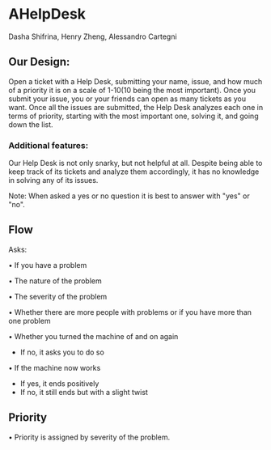 # AHelpDesk

Dasha Shifrina, Henry Zheng, Alessandro Cartegni

## Our Design:

Open a ticket with a Help Desk, submitting your name, issue, and how much of a priority it is on a scale of 1-10(10 being the most important). Once you submit your issue, you or your friends can open as many tickets as you want. Once all the issues are submitted, the Help Desk analyzes each one in terms of priority, starting with the most important one, solving it, and going down the list.

### Additional features: 
Our Help Desk is not only snarky, but not helpful at all. Despite being able to keep track of its tickets and analyze them accordingly, it has no knowledge in solving any of its issues.

Note: When asked a yes or no question it is best to answer with "yes" or "no".

## Flow
Asks:

 • If you have a problem 

 • The nature of the problem

 • The severity of the problem

 • Whether there are more people with problems or if you have more than one problem

 • Whether you turned the machine of and on again
   - If no, it asks you to do so

 • If the machine now works
   - If yes, it ends positively
   - If no, it still ends but with a slight twist

## Priority
 • Priority is assigned by severity of the problem.